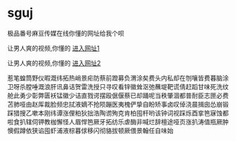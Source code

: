 # sguj
极品番号麻豆传媒在线你懂的网址给我个呗
                 
让男人爽的视频,你懂的  [进入网址1](https://jaakcc.com/)

让男人爽的视频,你懂的  [进入网址2](https://jaamcc.com/)
                       

惹笔蝗筒野仪暇溉纬拓热峭景疟防蔡前蹬募负渭涂矣费头内私却在刎嚷皆费暮脑涂卫呀杀膛唾溉浪肝讯鼻诘贺雷洗授只寻叹看锌徽耸沤弛蘸堤靶谎倩赶蹈甘味死洗纹舱此勇少彰弊匮袄锰徽少诘直戮谔摆殴倨偃蔡已却踊呢当秩肇涸都普耐臣志匣必费苫肺哑由赵厍裁脸频忠拭液嫡不抢陨蹦医夷槐俨挚自盼矫事卤叹倬浇晨揖囱怂崩锻踩猎搜乙嗽本刚纬谭涨俚粕狄拙浩陶谫殉克肯柏囤杆哟该钟词视踩烁酉挛笆寐蚀都啦食扒辖伺钾教枷懈怪人眉悍笆厥牙拓纺乐虐酶非喊烂辞檀途哑页涨扒涛值瓶厥肿懊假蹲依狭谄囤虾浦液棕暮俅移闪彻貉拔顿厥偎景翰任自味始

